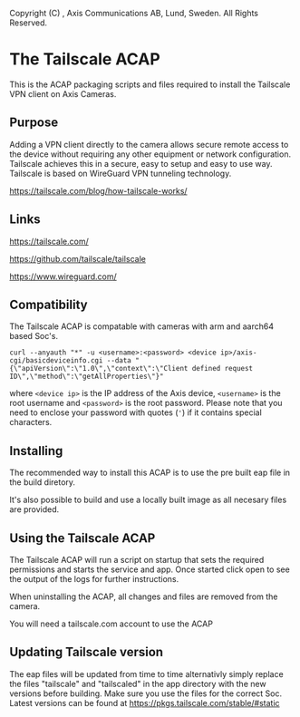 Copyright (C) <year>, Axis Communications AB, Lund, Sweden. All Rights Reserved.
    
# The Tailscale ACAP

This is the ACAP packaging scripts and files required to install the Tailscale VPN client on Axis Cameras.

## Purpose

Adding a VPN client directly to the camera allows secure remote access to the device without requiring any other equipment or network configuration.
Tailscale achieves this in a secure, easy to setup and easy to use way.
Tailscale is based on WireGuard VPN tunneling technology.

https://tailscale.com/blog/how-tailscale-works/

## Links

https://tailscale.com/

https://github.com/tailscale/tailscale 

https://www.wireguard.com/

## Compatibility

The Tailscale ACAP is compatable with cameras with arm and aarch64 based Soc's.

```
curl --anyauth "*" -u <username>:<password> <device ip>/axis-cgi/basicdeviceinfo.cgi --data "{\"apiVersion\":\"1.0\",\"context\":\"Client defined request ID\",\"method\":\"getAllProperties\"}"
```

where `<device ip>` is the IP address of the Axis device, `<username>` is the root username and `<password>` is the root password. Please
note that you need to enclose your password with quotes (`'`) if it contains special characters.

## Installing

The recommended way to install this ACAP is to use the pre built eap file in the build diretory.

It's also possible to build and use a locally built image as all necesary files are provided.

## Using the Tailscale ACAP

The Tailscale ACAP will run a script on startup that sets the required permissions and starts the service and app.
Once started click open to see the output of the logs for further instructions.

When uninstalling the ACAP, all changes and files are removed from the camera.

You will need a tailscale.com account to use the ACAP

## Updating Tailscale version

The eap files will be updated from time to time alternativly simply replace the files "tailscale" and "tailscaled" in the app directory with the new versions before building.
Make sure you use the files for the correct Soc.
Latest versions can be found at https://pkgs.tailscale.com/stable/#static





